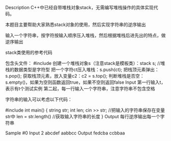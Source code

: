 Description
C++中已经自带堆栈对象stack，无需编写堆栈操作的具体实现代码。

本题目主要帮助大家熟悉stack对象的使用，然后实现字符串的逆序输出

输入一个字符串，按字符按输入顺序压入堆栈，然后根据堆栈后进先出的特点，做逆序输出

stack类使用的参考代码

包含头文件<stack>： #include <stack>
创建一个堆栈对象s（注意stack是模板类）：stack <char> s; //堆栈的数据类型是字符型
把一个字符ct压入堆栈：s.push(ct);
把栈顶元素弹出：s.pop();
获取栈顶元素，放入变量c2：c2 = s.top();
判断堆栈是否空：s.empty()，如果为空则函数返回true，如果不空则返回false
Input
第一行输入t，表示有t个测试实例 第二起，每一行输入一个字符串，注意字符串不包含空格

字符串的输入可以考虑以下代码：

#include <string>
int main()
{ 
    string str;
    int len;
    cin >> str;           //把输入的字符串保存在变量str中
    len = str.length()  //获取输入字符串的长度
}
Output
每行逆序输出每一个字符串

Sample
#0
Input
2
abcdef
aabbcc
Output
fedcba
ccbbaa